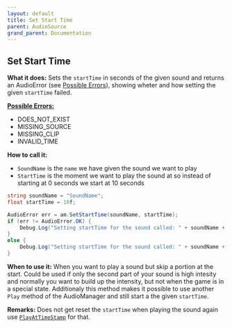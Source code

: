```yaml
---
layout: default
title: Set Start Time
parent: AudioSource
grand_parent: Documentation
---
```


## Set Start Time
**What it does:**
Sets the ```startTime``` in seconds of the given sound and returns an AudioError (see [Possible Errors](https://mathewhdyt.github.io/Unity-Audio-Manager/docs/documentation/index/#possible-errors)), showing wheter and how setting the given ```startTime``` failed.

[**Possible Errors:**](https://mathewhdyt.github.io/Unity-Audio-Manager/docs/documentation/index/#possible-errors)
- DOES_NOT_EXIST
- MISSING_SOURCE
- MISSING_CLIP
- INVALID_TIME

**How to call it:**
- ```SoundName``` is the ```name``` we have given the sound we want to play
- ```StartTime``` is the moment we want to play the sound at so instead of starting at 0 seconds we start at 10 seconds

```csharp
string soundName = "SoundName";
float startTime = 10f;

AudioError err = am.SetStartTime(soundName, startTime);
if (err != AudioError.OK) {
    Debug.Log("Setting startTime for the sound called: " + soundName + " to the value: " + startTime.ToString("0.00") + " failed with error id: " + err);
}
else {
    Debug.Log("Setting startTime for the sound called: " + soundName + " to the value: " + startTime.ToString("0.00") + " succesfull");
}
```

**When to use it:**
When you want to play a sound but skip a portion at the start. Could be used if only the second part of your sound is high intesity and normally you want to build up the intensity, but not when the game is in a special state. Additionaly this method makes it possible to use another ```Play``` method of the AudioManager and still start a the given ```startTime```. 

**Remarks:**
Does not get reset the ```startTime``` when playing the sound again use [```PlayAtTimeStamp```](https://mathewhdyt.github.io/Unity-Audio-Manager/docs/documentation/audiosource/play_at_time_stamp/) for that.
